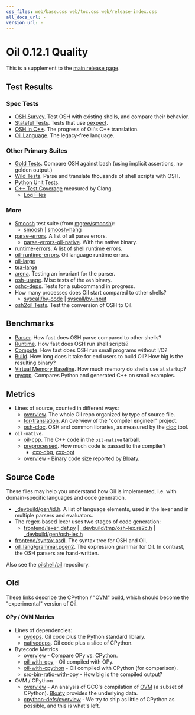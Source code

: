 ```yaml
---
css_files: web/base.css web/toc.css web/release-index.css 
all_docs_url: -
version_url: -
---
```


Oil 0.12.1 Quality
=================

<!-- NOTE: This file is published to /release/$VERSION/quality.html -->

<span class="date">
<!-- REPLACE_WITH_DATE -->
</span>

This is a supplement to the [main release page](index.html).

<div id="toc">
</div>

## Test Results

### Spec Tests

- [OSH Survey](test/spec.wwz/survey/osh.html).  Test OSH with existing shells,
  and compare their behavior.
- [Stateful Tests](test/spec.wwz/stateful/index.html).  Tests that use
  [pexpect]($xref).
- [OSH in C++](test/spec.wwz/cpp/osh-summary.html).  The progress of Oil's C++
  translation.
- [Oil Language](test/spec.wwz/oil-language/oil.html).  The legacy-free
  language.

### Other Primary Suites

- [Gold Tests](test/other.wwz/gold.txt).  Compare OSH against bash (using
  implicit assertions, no golden output.)
- [Wild Tests](test/wild.wwz/).  Parse and translate thousands of shell scripts
  with OSH.
- [Python Unit Tests](test/unit.wwz/).
- [C++ Test Coverage](test/coverage.wwz/unified/html/index.html) measured by
  Clang.
  - [Log Files](test/coverage.wwz/log-files.html)

### More

- [Smoosh][] test suite (from [mgree/smoosh][]):
  - [smoosh](test/spec.wwz/survey/smoosh.html)
    | [smoosh-hang](test/spec.wwz/survey/smoosh-hang.html)
- [parse-errors](test/other.wwz/parse-errors.txt).  A list of all parse errors.
  - [parse-errors-oil-native](test/other.wwz/parse-errors-oil-native.txt).
    With the native binary.
- [runtime-errors](test/other.wwz/runtime-errors.txt).  A list of shell runtime
  errors.
- [oil-runtime-errors](test/other.wwz/oil-runtime-errors.txt).  Oil language
  runtime errors.
- [oil-large](test/other.wwz/oil-large.txt)
- [tea-large](test/other.wwz/tea-large.txt)
- [arena](test/other.wwz/arena.txt).  Testing an invariant for the parser.
- [osh-usage](test/other.wwz/osh-usage.txt).  Misc tests of the `osh` binary.
- [oshc-deps](test/other.wwz/oshc-deps.txt).  Tests for a subcommand in
  progress.
- How many processes does Oil start compared to other shells?
  - [syscall/by-code](test/other.wwz/syscall/by-code.txt)
    | [syscall/by-input](test/other.wwz/syscall/by-input.txt)
- [osh2oil Tests](test/other.wwz/osh2oil.txt).  Test the conversion of OSH to
  Oil.

[Smoosh]: http://shell.cs.pomona.edu/

[mgree/smoosh]: https://github.com/mgree/smoosh/tree/master/tests/shell

## Benchmarks

- [Parser](benchmarks.wwz/osh-parser/).  How fast does OSH
  parse compared to other shells?
- [Runtime](benchmarks.wwz/osh-runtime/).  How fast does OSH run shell
  scripts?
- [Compute](benchmarks.wwz/compute/).  How fast does OSH run small programs
  without I/O?
- [Build](benchmarks.wwz/ovm-build/).  How long does it take for end users to
  build Oil?  How big is the resulting binary?
- [Virtual Memory Baseline](benchmarks.wwz/vm-baseline/).  How much memory do
  shells use at startup?
- [mycpp](benchmarks.wwz/mycpp-examples/).  Compares Python and generated C++
  on small examples.

## Metrics

- Lines of source, counted in different ways:
  - [overview](pub/metrics.wwz/line-counts/overview.html).  The whole Oil repo organized by
    type of source file.
  - [for-translation](pub/metrics.wwz/line-counts/for-translation.html).
    An overview of the "compiler engineer" project.
  - [osh-cloc](pub/metrics.wwz/line-counts/osh-cloc.txt).  OSH and common
    libraries, as measured by the [cloc][] tool.
- `oil-native`.
  - [oil-cpp](pub/metrics.wwz/line-counts/oil-cpp.txt).  The C++ code in the
    `oil-native` tarball.
  - [preprocessed](pub/metrics.wwz/preprocessed/index.html).  How much code is
    passed to the compiler?
    - [cxx-dbg](pub/metrics.wwz/preprocessed/cxx-dbg.txt),
      [cxx-opt](pub/metrics.wwz/preprocessed/cxx-opt.txt)
  - [overview](pub/metrics.wwz/oil-native/overview.txt) - Binary code size reported
    by [Bloaty][].


[cloc]: https://github.com/AlDanial/cloc
[Bloaty]: https://github.com/google/bloaty
[OVM]: //www.oilshell.org/cross-ref.html?tag=OVM#OVM

## Source Code

These files may help you understand how Oil is implemented, i.e. with
domain-specific languages and code generation.

- [_devbuild/gen/id.h](source-code.wwz/_devbuild/gen/id.h). A list of language
  elements, used in the lexer and in multiple parsers and evaluators.
- The regex-based lexer uses two stages of code generation:
  - [frontend/lexer_def.py](source-code.wwz/frontend/lexer_def.py)
    | [_devbuild/tmp/osh-lex.re2c.h](source-code.wwz/_devbuild/tmp/osh-lex.re2c.h)
    | [_devbuild/gen/osh-lex.h](source-code.wwz/_devbuild/gen/osh-lex.h)
- [frontend/syntax.asdl](source-code.wwz/frontend/syntax.asdl). The syntax tree
  for OSH and Oil.
- [oil_lang/grammar.pgen2](source-code.wwz/oil_lang/grammar.pgen2). The
  expression grammar for Oil.  In contrast, the OSH parsers are hand-written.

Also see the [oilshell/oil](https://github.com/oilshell/oil) repository.

<!-- - [OHeap](benchmarks.wwz/oheap/).  Metrics for a possible AST encoding format. -->

<!-- TODO: 
/src/                       annotated/cross-referenced source code
coverage/                  code coverage in Python and C
-->

## Old

These links describe the CPython / "[OVM]($xref)" build, which should become
the "experimental" version of Oil.

#### OPy / OVM Metrics

- Lines of dependencies:
  - [pydeps](pub/metrics.wwz/line-counts/pydeps.txt).  Oil code plus the Python
    standard library.
  - [nativedeps](pub/metrics.wwz/line-counts/nativedeps.txt).  Oil code plus a
    slice of CPython.
- Bytecode Metrics
  - [overview](pub/metrics.wwz/bytecode/overview.txt) - Compare OPy vs. CPython.
  - [oil-with-opy](pub/metrics.wwz/bytecode/oil-with-opy.txt) - Oil compiled with
    OPy.
  - [oil-with-cpython](pub/metrics.wwz/bytecode/oil-with-cpython.txt) - Oil
    compiled with CPython (for comparison).
  - [src-bin-ratio-with-opy](pub/metrics.wwz/bytecode/src-bin-ratio-with-opy.txt) -
    How big is the compiled output?
- OVM / CPython
  - [overview](pub/metrics.wwz/ovm/overview.txt) - An analysis of GCC's
    compilation of [OVM][] (a subset of CPython).  [Bloaty][] provides the
    underlying data.
  - [cpython-defs/overview](pub/metrics.wwz/cpython-defs/overview.txt) - We try to
    ship as little of CPython as possible, and this is what's left.
